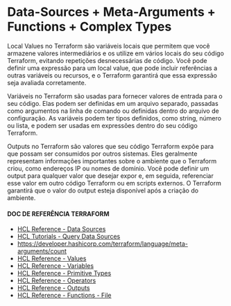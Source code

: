 # Data-Sources + Meta-Arguments + Functions + Complex Types

Local Values no Terraform são variáveis ​​locais que permitem que você armazene valores intermediários e os utilize em vários locais do seu código Terraform, evitando repetições desnecessárias de código. Você pode definir uma expressão para um local value, que pode incluir referências a outras variáveis ​​ou recursos, e o Terraform garantirá que essa expressão seja avaliada corretamente.

Variáveis no Terraform são usadas para fornecer valores de entrada para o seu código. Elas podem ser definidas em um arquivo separado, passadas como argumentos na linha de comando ou definidas dentro do arquivo de configuração. As variáveis ​​podem ter tipos definidos, como string, número ou lista, e podem ser usadas em expressões dentro do seu código Terraform.

Outputs no Terraform são valores que seu código Terraform expõe para que possam ser consumidos por outros sistemas. Eles geralmente representam informações importantes sobre o ambiente que o Terraform criou, como endereços IP ou nomes de domínio. Você pode definir um output para qualquer valor que desejar expor e, em seguida, referenciar esse valor em outro código Terraform ou em scripts externos. O Terraform garantirá que o valor do output esteja disponível após a criação do ambiente.

#### DOC DE REFERÊNCIA TERRAFORM
- [HCL Reference - Data Sources](https://developer.hashicorp.com/terraform/language/data-sources "HCL Reference - Data Sources")
- [HCL Tutorials - Query Data Sources](https://developer.hashicorp.com/terraform/tutorials/configuration-language/data-sources "HCL Tutorials - Query Data Sources")
- https://developer.hashicorp.com/terraform/language/meta-arguments/count
- [HCL Reference - Values](https://developer.hashicorp.com/terraform/language/values "HCL Reference - Local Values")
- [HCL Reference - Variables](https://www.terraform.io/language/values/variables "HCL Reference - Variables")
- [HCL Reference - Primitive Types](https://developer.hashicorp.com/terraform/language/expressions/type-constraints#complex-types "HCL Reference - Primitive Types")
- [HCL Reference - Operators](https://developer.hashicorp.com/terraform/language/expressions/operators "HCL Reference - Operators")
- [HCL Reference - Outputs](https://www.terraform.io/language/values/outputs "HCL Reference - Outputs")
- [HCL Reference - Functions - File](https://www.terraform.io/language/functions/file "HCL Reference - Functions - File")